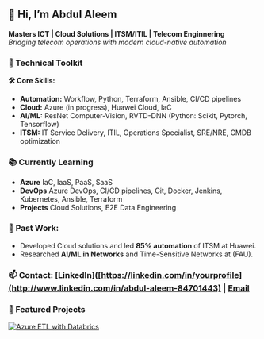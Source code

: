 ## 👋 Hi, I’m Abdul Aleem  
**Masters ICT | Cloud Solutions | ITSM/ITIL | Telecom Enginnering**  
*Bridging telecom operations with modern cloud-native automation*  

### 🔧 Technical Toolkit  
**🛠️ Core Skills:**  
- **Automation:** Workflow, Python, Terraform, Ansible, CI/CD pipelines  
- **Cloud:** Azure (in progress), Huawei Cloud, IaC
- **AI/ML:** ResNet Computer-Vision, RVTD-DNN (Python: Scikit, Pytorch, Tensorflow)
- **ITSM:** IT Service Delivery, ITIL, Operations Specialist, SRE/NRE, CMDB optimization 

### 📚 Currently Learning  
- **Azure** IaC, IaaS, PaaS, SaaS
- **DevOps** Azure DevOps, CI/CD pipelines, Git, Docker, Jenkins, Kubernetes, Ansible, Terraform
- **Projects** Cloud Solutions, E2E Data Engineering

### 💼 **Past Work:**  
  - Developed Cloud solutions and led **85% automation** of ITSM at Huawei.
  - Researched **AI/ML in Networks** and Time-Sensitive Networks at (FAU). 

### 📫 **Contact:** [LinkedIn]([https://linkedin.com/in/yourprofile](http://www.linkedin.com/in/abdul-aleem-84701443) | [Email](mailto:aleem.sl90@gmail.com) 

### 📌 Featured Projects  

[![Azure ETL with Databrics](https://github.com/Aleemsl90/azure-databrics-ETL-Pipeline.git)](https://github.com/Aleemsl90/azure-databrics-ETL-Pipeline.git)  



<!--
## Hi there 👋, I'm Abdul Aleem  

I am an ICT specialist with a strong focus on **cloud administration**, **ITSM automation**, **telecom engineering**, and **machine learning**. With over six years of experience in industry and research, I love solving complex problems and building efficient, scalable solutions.

## 🔧 Skills and Expertise:
- **Programming:** Python, Matlab, C++, R, JavaScript, Java, SQL
- **Cloud Platforms:** Huawei Cloud, Azure(Self learning)  
- **Networking:** Telecom (2G/3G/4G/LTE,5G,6G,WiFi,IoT), ITIL Practices 
- **Tools:** ITSM Tools  
- **Machine Learning:** DNN with Tensorflow. ResNet with PyTorch

## 💼 Work Experience:
- **Huawei Technologies (Cloud Admin & Developer):** Managed cloud platforms, automated ITSM workflows, and optimized telecom networks. 
- **Research Assistant (FAU Erlangen-Nürnberg):** Applied machine learning in networking and conducted satellite communication performance evaluation.

## 📂 Projects:
1. **[ITSM Workflow Automation](#):** Automated incident and change management workflows to improve efficiency.  
2. **[Satellite Communication Performance](#):** Evaluated low-orbit satellite communication systems using advanced metrics.  
3. **[Network Stream Planning Algorithm](#):** Validated algorithms for optimal network stream planning.

## 📫 Connect with Me:
- [LinkedIn](https://linkedin.com/in/abdul-aleem-84701443)  
- [Email](mailto:aleem.sl90@gmail.com)
-->



<!--
**Aleemsl90/Aleemsl90** is a ✨ _special_ ✨ repository because its `README.md` (this file) appears on your GitHub profile.

Here are some ideas to get you started:

- 🔭 I’m currently working on ...
- 🌱 I’m currently learning ...
- 👯 I’m looking to collaborate on ...
- 🤔 I’m looking for help with ...
- 💬 Ask me about ...
- 📫 How to reach me: ...
- 😄 Pronouns: ...
- ⚡ Fun fact: ...
-->
